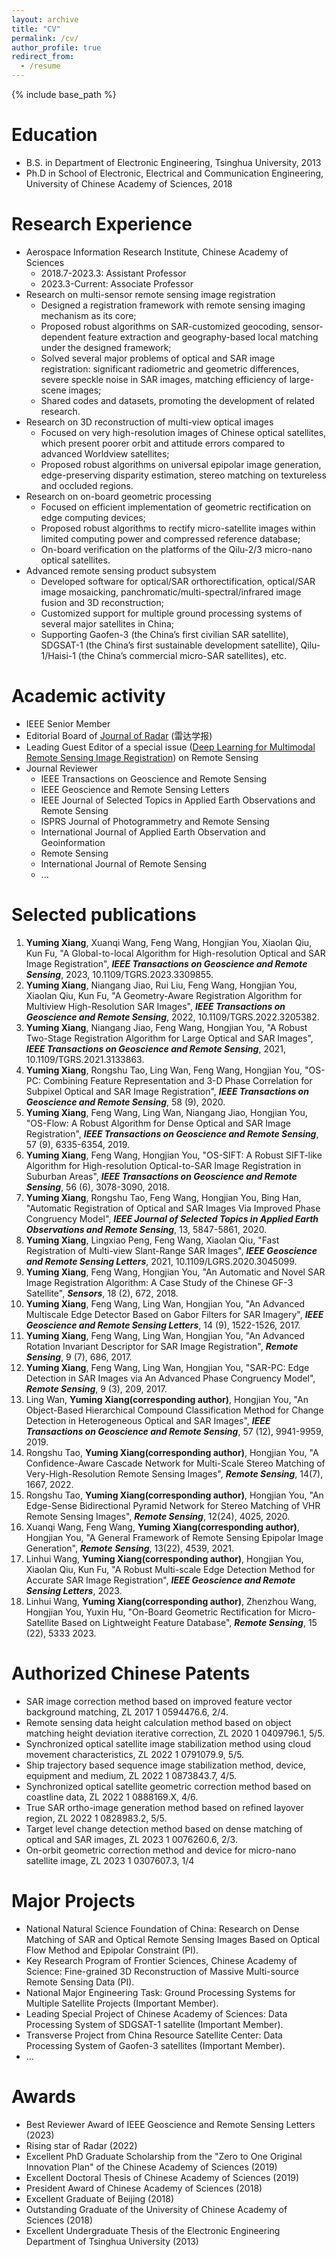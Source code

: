 ```yaml
---
layout: archive
title: "CV"
permalink: /cv/
author_profile: true
redirect_from:
  - /resume
---
```


{% include base_path %}

Education
======
* B.S. in Department of Electronic Engineering, Tsinghua University, 2013
* Ph.D in School of Electronic, Electrical and Communication Engineering, University of Chinese Academy of Sciences, 2018

Research Experience
======                                                       
* Aerospace Information Research Institute, Chinese Academy of Sciences
  * 2018.7-2023.3: Assistant Professor
  * 2023.3-Current: Associate Professor
* Research on multi-sensor remote sensing image registration
  * Designed a registration framework with remote sensing imaging mechanism as its core; 
  * Proposed robust algorithms on SAR-customized geocoding, sensor-dependent feature extraction and geography-based local matching under the designed framework;
  * Solved several major problems of optical and SAR image registration: significant radiometric and geometric differences, severe speckle noise in SAR images, matching efficiency of large-scene images;
  * Shared codes and datasets, promoting the development of related research.
* Research on 3D reconstruction of multi-view optical images
  * Focused on very high-resolution images of Chinese optical satellites, which present poorer orbit and attitude errors compared to advanced Worldview satellites;
  * Proposed robust algorithms on universal epipolar image generation, edge-preserving disparity estimation, stereo matching on textureless and occluded regions.  
* Research on on-board geometric processing
  * Focused on efficient implementation of geometric rectification on edge computing devices; 
  * Proposed robust algorithms to rectify micro-satellite images within limited computing power and compressed reference database; 
  *	On-board verification on the platforms of the Qilu-2/3 micro-nano optical satellites.
*	Advanced remote sensing product subsystem
    * Developed software for optical/SAR orthorectification, optical/SAR image mosaicking, panchromatic/multi-spectral/infrared image fusion and 3D reconstruction;
    * Customized support for multiple ground processing systems of several major satellites in China;
    * Supporting Gaofen-3 (the China’s first civilian SAR satellite), SDGSAT-1 (the China’s first sustainable development satellite), Qilu-1/Haisi-1 (the China’s commercial micro-SAR satellites), etc.

Academic activity
======
* IEEE Senior Member
* Editorial Board of [Journal of Radar](https://radars.ac.cn/) (雷达学报)
* Leading Guest Editor of a special issue ([Deep Learning for Multimodal Remote Sensing Image Registration](https://www.mdpi.com/journal/remotesensing/special_issues/5Q4GTM9Z8X)) on Remote Sensing
* Journal Reviewer
  * IEEE Transactions on Geoscience and Remote Sensing
  * IEEE Geoscience and Remote Sensing Letters
  * IEEE Journal of Selected Topics in Applied Earth Observations and Remote Sensing
  * ISPRS Journal of Photogrammetry and Remote Sensing
  * International Journal of Applied Earth Observation and Geoinformation
  * Remote Sensing
  * International Journal of Remote Sensing
  * ...

Selected publications
======
1.	**Yuming Xiang**, Xuanqi Wang, Feng Wang, Hongjian You, Xiaolan Qiu, Kun Fu, "A Global-to-local Algorithm for High-resolution Optical and SAR Image Registration", _**IEEE Transactions on Geoscience and Remote Sensing**_, 2023, 10.1109/TGRS.2023.3309855.
2.	**Yuming Xiang**, Niangang Jiao, Rui Liu, Feng Wang, Hongjian You, Xiaolan Qiu, Kun Fu, "A Geometry-Aware Registration Algorithm for Multiview High-Resolution SAR Images", _**IEEE Transactions on Geoscience and Remote Sensing**_, 2022, 10.1109/TGRS.2022.3205382.
3.	**Yuming Xiang**, Niangang Jiao, Feng Wang, Hongjian You, "A Robust Two-Stage Registration Algorithm for Large Optical and SAR Images", _**IEEE Transactions on Geoscience and Remote Sensing**_, 2021, 10.1109/TGRS.2021.3133863.
4.	**Yuming Xiang**, Rongshu Tao, Ling Wan, Feng Wang, Hongjian You, "OS-PC: Combining Feature Representation and 3-D Phase Correlation for Subpixel Optical and SAR Image Registration", _**IEEE Transactions on Geoscience and Remote Sensing**_, 58 (9), 2020. 
5.	**Yuming Xiang**, Feng Wang, Ling Wan, Niangang Jiao, Hongjian You, "OS-Flow: A Robust Algorithm for Dense Optical and SAR Image Registration", _**IEEE Transactions on Geoscience and Remote Sensing**_, 57 (9), 6335-6354, 2019.
6.	**Yuming Xiang**, Feng Wang, Hongjian You, "OS-SIFT: A Robust SIFT-like Algorithm for High-resolution Optical-to-SAR Image Registration in Suburban Areas", _**IEEE Transactions on Geoscience and Remote Sensing**_, 56 (6), 3078-3090, 2018. 
8.	**Yuming Xiang**, Rongshu Tao, Feng Wang, Hongjian You, Bing Han, "Automatic Registration of Optical and SAR Images Via Improved Phase Congruency Model", _**IEEE Journal of Selected Topics in Applied Earth Observations and Remote Sensing**_, 13, 5847-5861, 2020.
9.	**Yuming Xiang**, Lingxiao Peng, Feng Wang, Xiaolan Qiu, "Fast Registration of Multi-view Slant-Range SAR Images", _**IEEE Geoscience and Remote Sensing Letters**_, 2021, 10.1109/LGRS.2020.3045099.
10.	**Yuming Xiang**, Feng Wang, Hongjian You, "An Automatic and Novel SAR Image Registration Algorithm: A Case Study of the Chinese GF-3 Satellite", _**Sensors**_, 18 (2), 672, 2018.
11.	**Yuming Xiang**, Feng Wang, Ling Wan, Hongjian You, "An Advanced Multiscale Edge Detector Based on Gabor Filters for SAR Imagery", _**IEEE Geoscience and Remote Sensing Letters**_, 14 (9), 1522-1526, 2017.
12.	**Yuming Xiang**, Feng Wang, Ling Wan, Hongjian You, "An Advanced Rotation Invariant Descriptor for SAR Image Registration", _**Remote Sensing**_, 9 (7), 686, 2017.
13.	**Yuming Xiang**, Feng Wang, Ling Wan, Hongjian You, "SAR-PC: Edge Detection in SAR Images via An Advanced Phase Congruency Model", _**Remote Sensing**_, 9 (3), 209, 2017.
14.	Ling Wan, **Yuming Xiang(corresponding author)**, Hongjian You, "An Object-Based Hierarchical Compound Classification Method for Change Detection in Heterogeneous Optical and SAR Images", _**IEEE Transactions on Geoscience and Remote Sensing**_, 57 (12), 9941-9959, 2019.
15.	Rongshu Tao, **Yuming Xiang(corresponding author)**, Hongjian You, "A Confidence-Aware Cascade Network for Multi-Scale Stereo Matching of Very-High-Resolution Remote Sensing Images", _**Remote Sensing**_, 14(7), 1667, 2022.
16.	Rongshu Tao, **Yuming Xiang(corresponding author)**, Hongjian You, "An Edge-Sense Bidirectional Pyramid Network for Stereo Matching of VHR Remote Sensing Images", _**Remote Sensing**_, 12(24), 4025, 2020.
17.	Xuanqi Wang, Feng Wang, **Yuming Xiang(corresponding author)**, Hongjian You, "A General Framework of Remote Sensing Epipolar Image Generation", _**Remote Sensing**_, 13(22), 4539, 2021.
18.	Linhui Wang, **Yuming Xiang(corresponding author)**, Hongjian You, Xiaolan Qiu, Kun Fu, "A Robust Multi-scale Edge Detection Method for Accurate SAR Image Registration", _**IEEE Geoscience and Remote Sensing Letters**_, 2023.
19.	Linhui Wang, **Yuming Xiang(corresponding author)**, Zhenzhou Wang, Hongjian You, Yuxin Hu, "On-Board Geometric Rectification for Micro-Satellite Based on Lightweight Feature Database", _**Remote Sensing**_, 15 (22), 5333 2023.

Authorized Chinese Patents
======
* SAR image correction method based on improved feature vector background matching, ZL 2017 1 0594476.6, 2/4.
* Remote sensing data height calculation method based on object matching height deviation iterative correction, ZL 2020 1 0409796.1, 5/5.
* Synchronized optical satellite image stabilization method using cloud movement characteristics, ZL 2022 1 0791079.9, 5/5.
* Ship trajectory based sequence image stabilization method, device, equipment and medium, ZL 2022 1 0873843.7, 4/5.
* Synchronized optical satellite geometric correction method based on coastline data, ZL 2022 1 0888169.X, 4/6.
* True SAR ortho-image generation method based on refined layover region, ZL 2022 1 0828983.2, 5/5.
* Target level change detection method based on dense matching of optical and SAR images, ZL 2023 1 0076260.6, 2/3.
* On-orbit geometric correction method and device for micro-nano satellite image, ZL 2023 1 0307607.3, 1/4

Major Projects
=======
*	National Natural Science Foundation of China: Research on Dense Matching of SAR and Optical Remote Sensing Images Based on Optical Flow Method and Epipolar Constraint (PI).
*	Key Research Program of Frontier Sciences, Chinese Academy of Science: Fine-grained 3D Reconstruction of Massive Multi-source Remote Sensing Data (PI).
*	National Major Engineering Task: Ground Processing Systems for Multiple Satellite Projects (Important Member).
*	Leading Special Project of Chinese Academy of Sciences: Data Processing System of SDGSAT-1 satellite (Important Member).
*	Transverse Project from China Resource Satellite Center: Data Processing System of Gaofen-3 satellites (Important Member).
*	...

Awards
=======
* Best Reviewer Award of IEEE Geoscience and Remote Sensing Letters (2023)
* Rising star of Radar (2022)
* Excellent PhD Graduate Scholarship from the "Zero to One Original Innovation Plan" of the Chinese Academy of Sciences (2019)
* Excellent Doctoral Thesis of Chinese Academy of Sciences (2019)
* President Award of Chinese Academy of Sciences (2018)
* Excellent Graduate of Beijing (2018)
* Outstanding Graduate of the University of Chinese Academy of Sciences (2018)
* Excellent Undergraduate Thesis of the Electronic Engineering Department of Tsinghua University (2013)

  

